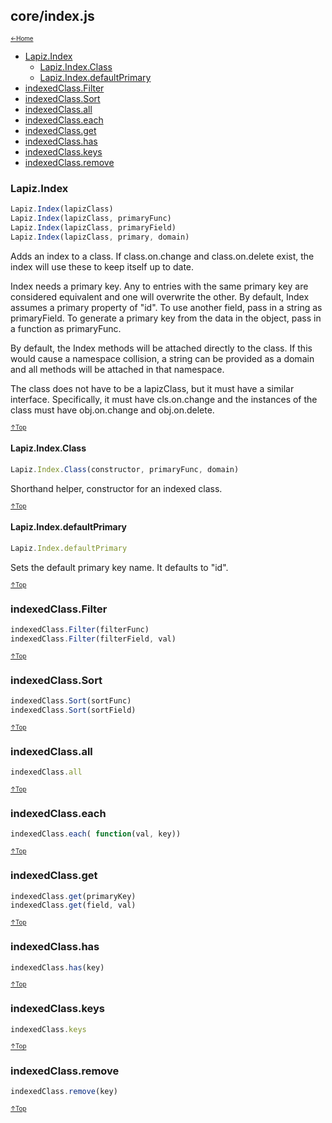## core/index.js<a name="__top"></a>

<sub><sup>[&larr;Home](index.md)</sup></sub>

* [Lapiz.Index](#Lapiz.Index)
  * [Lapiz.Index.Class](#Lapiz.Index.Class)
  * [Lapiz.Index.defaultPrimary](#Lapiz.Index.defaultPrimary)
* [indexedClass.Filter](#indexedClass.Filter)
* [indexedClass.Sort](#indexedClass.Sort)
* [indexedClass.all](#indexedClass.all)
* [indexedClass.each](#indexedClass.each)
* [indexedClass.get](#indexedClass.get)
* [indexedClass.has](#indexedClass.has)
* [indexedClass.keys](#indexedClass.keys)
* [indexedClass.remove](#indexedClass.remove)

### <a name='Lapiz.Index'></a>Lapiz.Index
```javascript
Lapiz.Index(lapizClass)
Lapiz.Index(lapizClass, primaryFunc)
Lapiz.Index(lapizClass, primaryField)
Lapiz.Index(lapizClass, primary, domain)
```
Adds an index to a class. If class.on.change and class.on.delete exist,
the index will use these to keep itself up to date.

Index needs a primary key. Any to entries with the same primary key are
considered equivalent and one will overwrite the other. By default, Index
assumes a primary property of "id". To use another field, pass in a string
as primaryField. To generate a primary key from the data in the object,
pass in a function as primaryFunc.

By default, the Index methods will be attached directly to the class. If
this would cause a namespace collision, a string can be provided as a
domain and all methods will be attached in that namespace.

The class does not have to be a lapizClass, but it must have a similar
interface. Specifically, it must have cls.on.change and the instances of
the class must have obj.on.change and obj.on.delete.

<sub><sup>[&uarr;Top](#__top)</sup></sub>

#### <a name='Lapiz.Index.Class'></a>Lapiz.Index.Class
```javascript
Lapiz.Index.Class(constructor, primaryFunc, domain)
```
Shorthand helper, constructor for an indexed class.

<sub><sup>[&uarr;Top](#__top)</sup></sub>

#### <a name='Lapiz.Index.defaultPrimary'></a>Lapiz.Index.defaultPrimary
```javascript
Lapiz.Index.defaultPrimary
```
Sets the default primary key name. It defaults to "id".

<sub><sup>[&uarr;Top](#__top)</sup></sub>

### <a name='indexedClass.Filter'></a>indexedClass.Filter
```javascript
indexedClass.Filter(filterFunc)
indexedClass.Filter(filterField, val)
```

<sub><sup>[&uarr;Top](#__top)</sup></sub>

### <a name='indexedClass.Sort'></a>indexedClass.Sort
```javascript
indexedClass.Sort(sortFunc)
indexedClass.Sort(sortField)
```

<sub><sup>[&uarr;Top](#__top)</sup></sub>

### <a name='indexedClass.all'></a>indexedClass.all
```javascript
indexedClass.all
```

<sub><sup>[&uarr;Top](#__top)</sup></sub>

### <a name='indexedClass.each'></a>indexedClass.each
```javascript
indexedClass.each( function(val, key))
```

<sub><sup>[&uarr;Top](#__top)</sup></sub>

### <a name='indexedClass.get'></a>indexedClass.get
```javascript
indexedClass.get(primaryKey)
indexedClass.get(field, val)
```

<sub><sup>[&uarr;Top](#__top)</sup></sub>

### <a name='indexedClass.has'></a>indexedClass.has
```javascript
indexedClass.has(key)
```

<sub><sup>[&uarr;Top](#__top)</sup></sub>

### <a name='indexedClass.keys'></a>indexedClass.keys
```javascript
indexedClass.keys
```

<sub><sup>[&uarr;Top](#__top)</sup></sub>

### <a name='indexedClass.remove'></a>indexedClass.remove
```javascript
indexedClass.remove(key)
```

<sub><sup>[&uarr;Top](#__top)</sup></sub>
